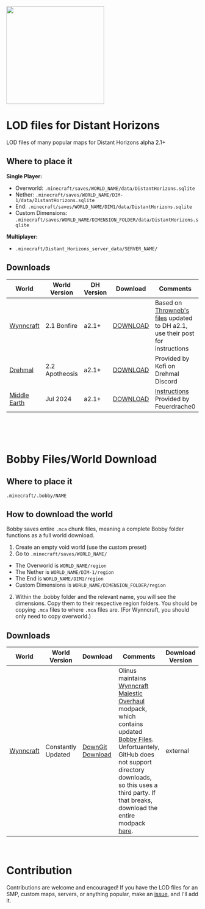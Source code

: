 <img src="https://gitlab.com/distant-horizons-team/distant-horizons-core/-/raw/main/_Misc%20Files/logo%20files/new/SVG/Distant-Horizons-M.svg" height="256px">

# LOD files for Distant Horizons
LOD files of many popular maps for Distant Horizons alpha 2.1+

## Where to place it
**Single Player:** 
- Overworld: `.minecraft/saves/WORLD_NAME/data/DistantHorizons.sqlite` 
- Nether: `.minecraft/saves/WORLD_NAME/DIM-1/data/DistantHorizons.sqlite`
- End: `.minecraft/saves/WORLD_NAME/DIM1/data/DistantHorizons.sqlite`
- Custom Dimensions: `.minecraft/saves/WORLD_NAME/DIMENSION_FOLDER/data/DistantHorizons.sqlite`

**Multiplayer:**
- `.minecraft/Distant_Horizons_server_data/SERVER_NAME/`

## Downloads
| World | World Version | DH Version | Download | Comments | Download Version |
| --- | --- | --- | --- | --- | --- |
| [Wynncraft](https://wynncraft.com/) | 2.1 Bonfire | a2.1+ | [DOWNLOAD](../..//releases/tag/wynn1.2) | Based on [Throwneb's files](https://forums.wynncraft.com/threads/distant-horizons-v2-lod-files-for-wynncraft-map.315647/) updated to DH a2.1, use their post for instructions | wynn1.2
| [Drehmal](https://www.drehmal.net/) | 2.2 Apotheosis | a2.1+ | [DOWNLOAD](https://drive.usercontent.google.com/download?id=1Sb9k6IC0z-qu6gNy28mX8cEyvjd_ovQr&export=download&authuser=0) | Provided by Kofi on Drehmal Discord | external
| [Middle Earth](https://www.mcmiddleearth.com/) | Jul 2024 | a2.1+ | [DOWNLOAD](https://www.mcmiddleearth.com/community/resources/distant-horizons-base.170/download) | [Instructions](https://www.mcmiddleearth.com/community/resources/distant-horizons-lods.171/) Provided by Feuerdrache0 | external

<br><br><br>

# Bobby Files/World Download

## Where to place it
`.minecraft/.bobby/NAME`

## How to download the world
Bobby saves entire `.mca` chunk files, meaning a complete Bobby folder functions as a full world download.
1. Create an empty void world (use the custom preset)
2. Go to `.minecraft/saves/WORLD_NAME/`
- The Overworld is `WORLD_NAME/region`
- The Nether is `WORLD_NAME/DIM-1/region`
- The End is `WORLD_NAME/DIM1/region`
- Custom Dimensions is `WORLD_NAME/DIMENSION_FOLDER/region`
2. Within the .bobby folder and the relevant name, you will see the dimensions. Copy them to their respective region folders.
  You should be copying `.mca` files to where `.mca` files are. (For Wynncraft, you should only need to copy overworld.)

## Downloads
| World | World Version | Download | Comments | Download Version |
| --- | --- | --- | --- | --- |
| [Wynncraft](https://wynncraft.com/) | Constantly Updated | [DownGit Download](https://downgit.github.io/#/home?url=https://github.com/Wynncraft-Overhaul/majestic-overhaul/tree/immersive/.bobby/play.wynncraft.com/0/minecraft) | Olinus maintains [Wynncraft Majestic Overhaul](https://github.com/Wynncraft-Overhaul/majestic-overhaul) modpack, which contains updated [Bobby Files](https://github.com/Wynncraft-Overhaul/majestic-overhaul/tree/immersive/.bobby/play.wynncraft.com/0/minecraft). Unfortuantely, GitHub does not support directory downloads, so this uses a third party. If that breaks, download the entire modpack [here](https://github.com/Wynncraft-Overhaul/majestic-overhaul/archive/refs/heads/immersive.zip). | external

<br>

# Contribution

Contributions are welcome and encouraged! If you have the LOD files for an SMP, custom maps, servers, or anything popular, make an [issue](../../issues), and I'll add it.
